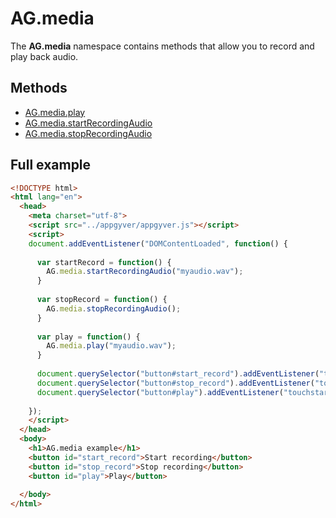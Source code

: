 # AG.media

The **AG.media** namespace contains methods that allow you to record and play back audio.

## Methods
* [AG.media.play](methods/play.md)
* [AG.media.startRecordingAudio](methods/startRecordingAudio.md)
* [AG.media.stopRecordingAudio](methods/stopRecordingAudio.md)

## Full example

```html
<!DOCTYPE html>
<html lang="en">
  <head>
    <meta charset="utf-8">
    <script src="../appgyver/appgyver.js"></script>
    <script>
    document.addEventListener("DOMContentLoaded", function() {
      
      var startRecord = function() {
        AG.media.startRecordingAudio("myaudio.wav");        
      }
      
      var stopRecord = function() {
        AG.media.stopRecordingAudio();
      }
      
      var play = function() {
        AG.media.play("myaudio.wav");
      }
      
      document.querySelector("button#start_record").addEventListener("touchstart", startRecord);
      document.querySelector("button#stop_record").addEventListener("touchstart", stopRecord);
      document.querySelector("button#play").addEventListener("touchstart", play);
      
    });
    </script>
  </head>
  <body>
    <h1>AG.media example</h1>
    <button id="start_record">Start recording</button>
    <button id="stop_record">Stop recording</button>
    <button id="play">Play</button>
 
  </body>
</html>
```